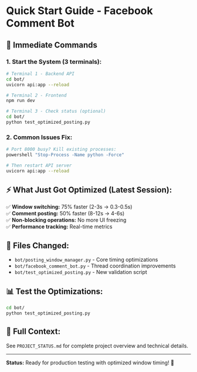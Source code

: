 # Quick Start Guide - Facebook Comment Bot

## 🚀 Immediate Commands

### 1. Start the System (3 terminals):
```bash
# Terminal 1 - Backend API
cd bot/
uvicorn api:app --reload

# Terminal 2 - Frontend  
npm run dev

# Terminal 3 - Check status (optional)
cd bot/
python test_optimized_posting.py
```

### 2. Common Issues Fix:
```bash
# Port 8000 busy? Kill existing processes:
powershell "Stop-Process -Name python -Force"

# Then restart API server
uvicorn api:app --reload
```

## ⚡ What Just Got Optimized (Latest Session):

✅ **Window switching:** 75% faster (2-3s → 0.3-0.5s)  
✅ **Comment posting:** 50% faster (8-12s → 4-6s)  
✅ **Non-blocking operations:** No more UI freezing  
✅ **Performance tracking:** Real-time metrics  

## 🔧 Files Changed:
- `bot/posting_window_manager.py` - Core timing optimizations
- `bot/facebook_comment_bot.py` - Thread coordination improvements  
- `bot/test_optimized_posting.py` - New validation script

## 📊 Test the Optimizations:
```bash
cd bot/
python test_optimized_posting.py
```

## 📖 Full Context:
See `PROJECT_STATUS.md` for complete project overview and technical details.

---
**Status:** Ready for production testing with optimized window timing! 🎯